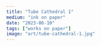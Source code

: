 ```yaml
---
title: "Tube Cathedral 1"
medium: "ink on paper"
date: "2023-06-10"
tags: ["works on paper"]
image: "art/tube-cathedral-1.jpg"
---
```

